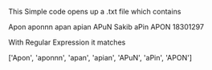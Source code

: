 This Simple code opens up a .txt file which contains

Apon
aponnn
apan
apian
APuN
Sakib
aPin
APON
18301297


With Regular Expression it matches


['Apon', 'aponnn', 'apan', 'apian', 'APuN', 'aPin', 'APON']
